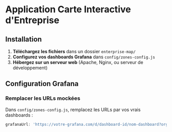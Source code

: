 # Application Carte Interactive d'Entreprise

## Installation

1. **Téléchargez les fichiers** dans un dossier `enterprise-map/`
2. **Configurez vos dashboards Grafana** dans `config/zones-config.js`
3. **Hébergez sur un serveur web** (Apache, Nginx, ou serveur de développement)

## Configuration Grafana

### Remplacer les URLs mockées
Dans `config/zones-config.js`, remplacez les URLs par vos vrais dashboards :

```javascript
grafanaUrl: 'https://votre-grafana.com/d/dashboard-id/nom-dashboard?orgId=1&refresh=5s'